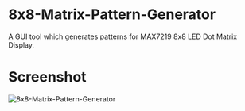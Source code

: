 # 8x8-Matrix-Pattern-Generator
A GUI tool which generates patterns for MAX7219 8x8 LED Dot Matrix Display.

# Screenshot
![8x8-Matrix-Pattern-Generator](https://github.com/user-attachments/assets/72ed24e4-deb8-41da-a99c-689b7b8f6194)

